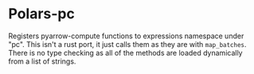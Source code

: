 # Polars-pc

Registers pyarrow-compute functions to expressions namespace under "pc". This isn't a rust port, it just calls them as they are with `map_batches`. There is no type checking as all of the methods are loaded dynamically from a list of strings.
